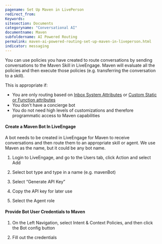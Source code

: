 ```yaml
---
pagename: Set Up Maven in LivePerson
redirect_from:
Keywords:
sitesection: Documents
categoryname: "Conversational AI"
documentname: Maven
subfoldername: AI Powered Routing
permalink: maven-ai-powered-routing-set-up-maven-in-liveperson.html
indicator: messaging
---
```


You can use policies you have created to route conversations by sending conversations to the Maven Skill in LiveEngage. Maven will evaluate all the policies and then execute those policies (e.g. transferring the conversation to a skill). 

This is appropriate if:
- You are only routing based on [Inbox System Attributes](maven-context-warehouse-inbox-system-attributes.html) or [Custom Static or Function attributes](maven-context-warehouse-custom-static-or-function.html)
- You don't have a concierge bot
- You do not need high levels of customizations and therefore programmatic access to Maven capabilities

#### Create a Maven Bot In LiveEngage

A bot needs to be created in LiveEngage for Maven to receive conversations and then route them to an appropriate skill or agent. We use Maven as the name, but it could be any bot name. 

1. Login to LiveEngage, and go to the Users tab, click Action and select Add

2. Select bot type and type in a name (e.g. mavenBot)

3. Select “Generate API Key”

4. Copy the API key for later use

5. Select the Agent role


#### Provide Bot User Credentials to Maven

1. On the Left Navigation, select Intent & Context Policies, and then click the Bot config button

2. Fill out the credentials

